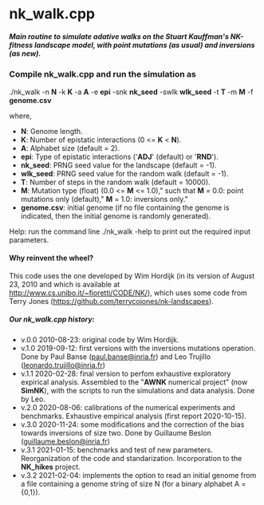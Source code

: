 # nk_walk.cpp 

 ##### Main routine to simulate adative walks on the Stuart Kauffman's NK-fitness landscape model, with point mutations (as usual) and inversions (as new).


### Compile nk_walk.cpp and run the simulation as 
 ./nk_walk  -n **N** -k **K** -a **A** -e **epi** -snk **nk_seed** -swlk **wlk_seed** -t **T** -m **M** -f  **genome.csv** 

where, 
- **N**: Genome length.
- **K**: Number of epistatic interactions (0 <= **K** < **N**).
- **A**: Alphabet size (default = 2).
- **epi**: Type of epistatic interactions ('**ADJ**' (default) or '**RND**').
- **nk_seed**: PRNG seed value for the landscape (default = -1).
- **wlk_seed**: PRNG seed value for the random walk (default = -1).
- **T**: Number of steps in the random walk (default = 10000).
- **M**: Mutation type (float) (0.0 <= **M** <= 1.0)," such that **M** = 0.0: point mutations only (default)," **M** = 1.0: inversions only."
- **genome.csv**: initial genome (if no file containing the genome is indicated, then the initial genome is randomly generated).  

 Help: run the command line ./nk_walk -help  to print out the required 
 input parameters. 

 #### Why reinvent the wheel? 
 This code uses the one developed by Wim Hordijk (in its version of 
 August 23, 2010 and which is available at http://www.cs.unibo.it/~fioretti/CODE/NK/), which uses some code from Terry Jones 
 (https://github.com/terrycojones/nk-landscapes).



 ##### Our nk_walk.cpp history:
 - v.0.0 2010-08-23: original code by Wim Hordijk.
 - v.1.0 2019-09-12: first versions with the inversions mutations operation.
                   Done by Paul Banse (paul.banse@inria.fr) and
                   Leo Trujillo (leonardo.trujillo@inria.fr)
- v.1.1 2020-02-28: final version to perfom exhaustive exploratory expirical 
                   analysis. Assembled to the "**AWNK** numerical project" (now **SimNK**), with
                   the scripts to run the simulations and data analysis.
                   Done by Leo.
- v.2.0 2020-08-06: calibrations of the numerical experiments and benchmarks. 
                   Exhaustive empirical analysis (first report 2020-10-15).
- v.3.0 2020-11-24: some modifications and the correction of the bias towards 
                   inversions of size two. Done by
                   Guillaume Beslon (guillaume.beslon@inria.fr)
- v.3.1 2021-01-15: benchmarks and test of new parameters. Reorganization
                   of the code and standarization. Incorporation to the **NK_hikes** project. 
- v.3.2 2021-02-04: implements the option to read an initial genome from a 
                   file containing a genome string of size N (for a binary 
                   alphabet A = {0,1}).
